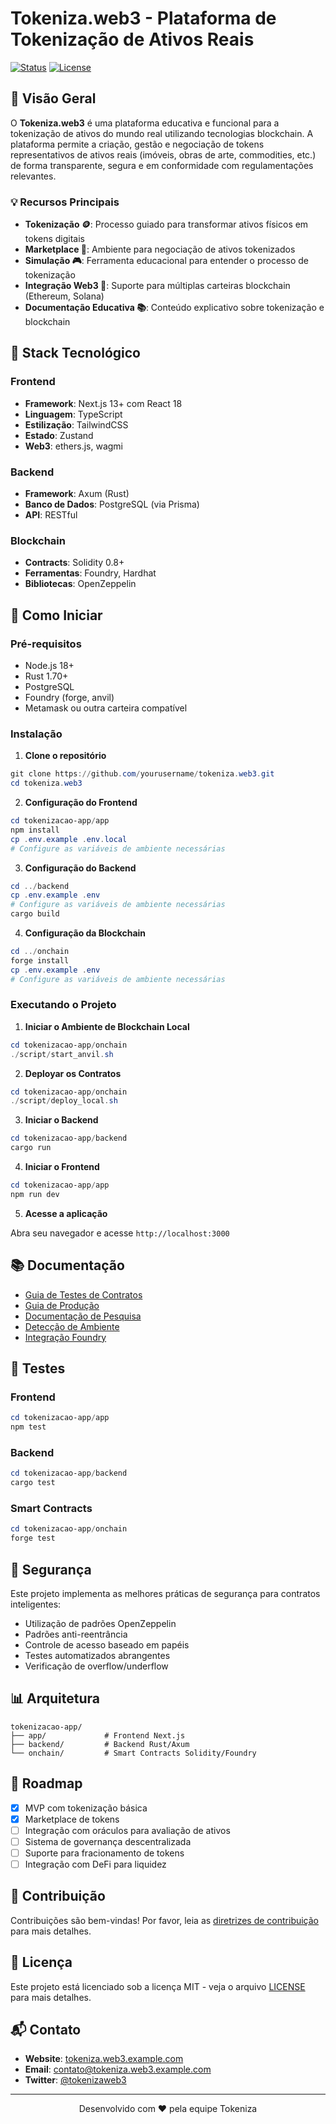 # Tokeniza.web3 - Plataforma de Tokenização de Ativos Reais

[![Status](https://img.shields.io/badge/status-em%20desenvolvimento-yellow)](https://github.com/yourusername/tokeniza.web3)
[![License](https://img.shields.io/badge/license-MIT-blue.svg)](LICENSE)


## 📝 Visão Geral

O **Tokeniza.web3** é uma plataforma educativa e funcional para a tokenização de ativos do mundo real utilizando tecnologias blockchain. A plataforma permite a criação, gestão e negociação de tokens representativos de ativos reais (imóveis, obras de arte, commodities, etc.) de forma transparente, segura e em conformidade com regulamentações relevantes.

### 💡 Recursos Principais

- **Tokenização 🪙**: Processo guiado para transformar ativos físicos em tokens digitais
- **Marketplace 🛒**: Ambiente para negociação de ativos tokenizados
- **Simulação 🎮**: Ferramenta educacional para entender o processo de tokenização
- **Integração Web3 🔗**: Suporte para múltiplas carteiras blockchain (Ethereum, Solana)
- **Documentação Educativa 📚**: Conteúdo explicativo sobre tokenização e blockchain

## 🧰 Stack Tecnológico

### Frontend
- **Framework**: Next.js 13+ com React 18
- **Linguagem**: TypeScript
- **Estilização**: TailwindCSS
- **Estado**: Zustand
- **Web3**: ethers.js, wagmi

### Backend
- **Framework**: Axum (Rust)
- **Banco de Dados**: PostgreSQL (via Prisma)
- **API**: RESTful

### Blockchain
- **Contracts**: Solidity 0.8+
- **Ferramentas**: Foundry, Hardhat
- **Bibliotecas**: OpenZeppelin

## 🚀 Como Iniciar

### Pré-requisitos

- Node.js 18+
- Rust 1.70+
- PostgreSQL
- Foundry (forge, anvil)
- Metamask ou outra carteira compatível

### Instalação

1. **Clone o repositório**

```powershell
git clone https://github.com/yourusername/tokeniza.web3.git
cd tokeniza.web3
```

2. **Configuração do Frontend**

```powershell
cd tokenizacao-app/app
npm install
cp .env.example .env.local
# Configure as variáveis de ambiente necessárias
```

3. **Configuração do Backend**

```powershell
cd ../backend
cp .env.example .env
# Configure as variáveis de ambiente necessárias
cargo build
```

4. **Configuração da Blockchain**

```powershell
cd ../onchain
forge install
cp .env.example .env
# Configure as variáveis de ambiente necessárias
```

### Executando o Projeto

1. **Iniciar o Ambiente de Blockchain Local**

```powershell
cd tokenizacao-app/onchain
./script/start_anvil.sh
```

2. **Deployar os Contratos**

```powershell
cd tokenizacao-app/onchain
./script/deploy_local.sh
```

3. **Iniciar o Backend**

```powershell
cd tokenizacao-app/backend
cargo run
```

4. **Iniciar o Frontend**

```powershell
cd tokenizacao-app/app
npm run dev
```

5. **Acesse a aplicação**

Abra seu navegador e acesse `http://localhost:3000`

## 📚 Documentação

- [Guia de Testes de Contratos](./guia-teste-contratos.md)
- [Guia de Produção](./docs/Guia_Producao_Tokenizacao.md)
- [Documentação de Pesquisa](./tokenizacao_pesquisa.md)
- [Detecção de Ambiente](./tokenizacao-app/deteccao-ambiente.md)
- [Integração Foundry](./tokenizacao-app/foundry-integration.md)

## 🧪 Testes

### Frontend
```powershell
cd tokenizacao-app/app
npm test
```

### Backend
```powershell
cd tokenizacao-app/backend
cargo test
```

### Smart Contracts
```powershell
cd tokenizacao-app/onchain
forge test
```

## 🔐 Segurança

Este projeto implementa as melhores práticas de segurança para contratos inteligentes:

- Utilização de padrões OpenZeppelin
- Padrões anti-reentrância
- Controle de acesso baseado em papéis
- Testes automatizados abrangentes
- Verificação de overflow/underflow

## 📊 Arquitetura

```
tokenizacao-app/
├── app/             # Frontend Next.js
├── backend/         # Backend Rust/Axum
└── onchain/         # Smart Contracts Solidity/Foundry
```

## 🎯 Roadmap

- [x] MVP com tokenização básica
- [x] Marketplace de tokens
- [ ] Integração com oráculos para avaliação de ativos
- [ ] Sistema de governança descentralizada
- [ ] Suporte para fracionamento de tokens
- [ ] Integração com DeFi para liquidez

## 👥 Contribuição

Contribuições são bem-vindas! Por favor, leia as [diretrizes de contribuição](CONTRIBUTING.md) para mais detalhes.

## 📜 Licença

Este projeto está licenciado sob a licença MIT - veja o arquivo [LICENSE](LICENSE) para mais detalhes.

## 📬 Contato

- **Website**: [tokeniza.web3.example.com](https://tokeniza.web3.example.com)
- **Email**: contato@tokeniza.web3.example.com
- **Twitter**: [@tokenizaweb3](https://twitter.com/tokenizaweb3)

---

<p align="center">
  Desenvolvido com ❤️ pela equipe Tokeniza
</p>
